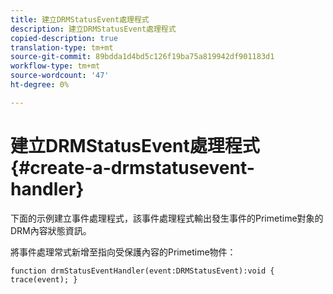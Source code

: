 ```yaml
---
title: 建立DRMStatusEvent處理程式
description: 建立DRMStatusEvent處理程式
copied-description: true
translation-type: tm+mt
source-git-commit: 89bdda1d4bd5c126f19ba75a819942df901183d1
workflow-type: tm+mt
source-wordcount: '47'
ht-degree: 0%

---
```



# 建立DRMStatusEvent處理程式{#create-a-drmstatusevent-handler}

下面的示例建立事件處理程式，該事件處理程式輸出發生事件的Primetime對象的DRM內容狀態資訊。

將事件處理常式新增至指向受保護內容的Primetime物件：

```
function drmStatusEventHandler(event:DRMStatusEvent):void { trace(event); } 
```

